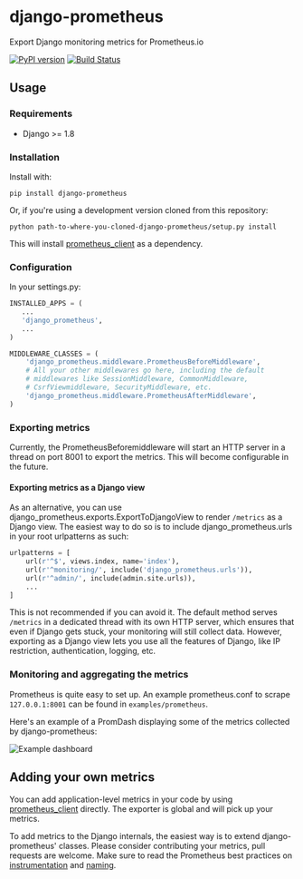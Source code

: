 # django-prometheus
Export Django monitoring metrics for Prometheus.io

[![PyPI version](https://badge.fury.io/py/django-prometheus.svg)](http://badge.fury.io/py/django-prometheus)
[![Build Status](https://travis-ci.org/korfuri/django-prometheus.svg?branch=master)](https://travis-ci.org/korfuri/django-prometheus)

## Usage

### Requirements

* Django >= 1.8

### Installation

Install with:
```shell
pip install django-prometheus
```

Or, if you're using a development version cloned from this repository:
```shell
python path-to-where-you-cloned-django-prometheus/setup.py install
```

This will install [prometheus_client](https://github.com/prometheus/client_python) as a dependency.

### Configuration

In your settings.py:

```python
INSTALLED_APPS = (
   ...
   'django_prometheus',
   ...
)

MIDDLEWARE_CLASSES = (
    'django_prometheus.middleware.PrometheusBeforeMiddleware',
    # All your other middlewares go here, including the default
    # middlewares like SessionMiddleware, CommonMiddleware,
    # CsrfViewmiddleware, SecurityMiddleware, etc.
    'django_prometheus.middleware.PrometheusAfterMiddleware',
)
```

### Exporting metrics

Currently, the PrometheusBeforemiddleware will start an HTTP server in
a thread on port 8001 to export the metrics. This will become
configurable in the future.

#### Exporting metrics as a Django view

As an alternative, you can use
django_prometheus.exports.ExportToDjangoView to render `/metrics` as a
Django view. The easiest way to do so is to include
django_prometheus.urls in your root urlpatterns as such:

```python
urlpatterns = [
    url(r'^$', views.index, name='index'),
    url(r'^monitoring/', include('django_prometheus.urls')),
    url(r'^admin/', include(admin.site.urls)),
    ...
]
```

This is not recommended if you can avoid it. The default method serves
`/metrics` in a dedicated thread with its own HTTP server, which
ensures that even if Django gets stuck, your monitoring will still
collect data. However, exporting as a Django view lets you use all the
features of Django, like IP restriction, authentication, logging, etc.

### Monitoring and aggregating the metrics

Prometheus is quite easy to set up. An example prometheus.conf to
scrape `127.0.0.1:8001` can be found in `examples/prometheus`.

Here's an example of a PromDash displaying some of the metrics
collected by django-prometheus:

![Example dashboard](https://raw.githubusercontent.com/korfuri/django-prometheus/master/examples/django-promdash.png)

## Adding your own metrics

You can add application-level metrics in your code by using
[prometheus_client](https://github.com/prometheus/client_python)
directly. The exporter is global and will pick up your metrics.

To add metrics to the Django internals, the easiest way is to extend
django-prometheus' classes. Please consider contributing your metrics,
pull requests are welcome. Make sure to read the Prometheus best
practices on
[instrumentation](http://prometheus.io/docs/practices/instrumentation/)
and [naming](http://prometheus.io/docs/practices/naming/).
